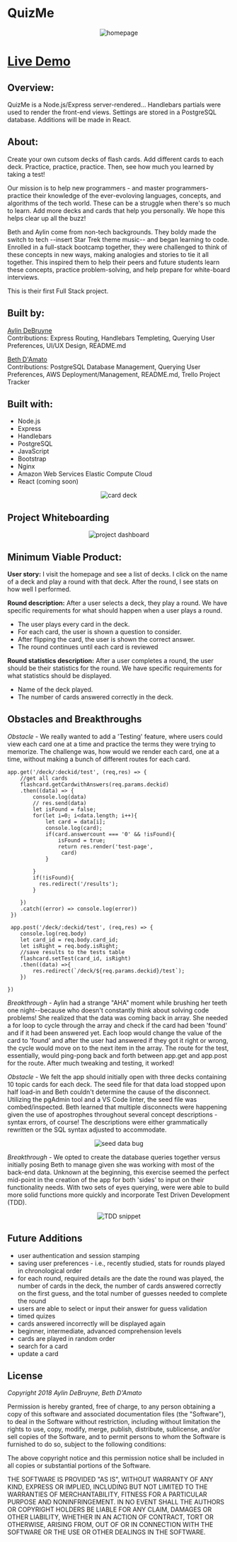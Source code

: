 # QuizMe

<p align='center'>
    <img src='readme_imgs/one.png' alt='homepage'></img>
</p>

# [Live Demo](http://13.58.148.189/)


## Overview:
QuizMe is a Node.js/Express server-rendered...  Handlebars partials were used to render the front-end views. Settings are stored in a PostgreSQL database. Additions will be made in React.    

## About:
 <p>Create your own cutsom decks of flash cards. Add different cards to each deck. Practice,
            practice, practice. Then, see how much you learned by taking a test!</p>
<p>Our mission is to help new programmers - and master programmers- practice their knowledge of 
            the ever-evoloving languages, concepts, and algorithms of the
            tech world. These can be a struggle when there's so much
            to learn. Add more decks and cards that help you personally.
            We hope this helps clear up all the buzz!
        </p>
<p>
            Beth and Aylin come from non-tech backgrounds. They boldy made the switch
            to tech --insert Star Trek theme music-- and began learning to code. Enrolled in a full-stack bootcamp together, they
            were challenged to think of these concepts in new ways, making analogies and stories to tie it
            all together. This inspired them to help their peers and future students learn these concepts, practice problem-solving,
            and help prepare for white-board interviews.       
        </p>
<p>This is their first Full Stack project.</p>

## Built by:

[Aylin DeBruyne](https://github.com/adebruyne)  
Contributions: Express Routing, Handlebars Templeting, Querying User Preferences, UI/UX Design, README.md

[Beth D'Amato](https://github.com/badamato)  
Contributions: PostgreSQL Database Management, Querying User Preferences, AWS Deployment/Management, README.md, Trello Project Tracker


## Built with:

* Node.js
* Express
* Handlebars
* PostgreSQL 
* JavaScript
* Bootstrap
* Nginx
* Amazon Web Services Elastic Compute Cloud
* React (coming soon)

<p align='center'>
    <img src='readme_imgs/two.png' alt='card deck'></img>
</p>


## Project Whiteboarding

<p align='center'>
    <img src='readme_imgs/trello.png' alt='project dashboard'></img>
</p>



## Minimum Viable Product:
**User story:**  I visit the homepage and see a list of decks.  I click on the name of a deck and play a round with that deck.  After the round, I see stats on how well I performed.

**Round description:**  After a user selects a deck, they play a round.  We have specific requirements for what should happen when a user plays a  round.

- The user plays every card in the deck.
- For each card, the user is shown a question to consider.
- After flipping the card, the user is shown the correct answer.
- The round continues until each card is reviewed

**Round statistics description:**  After a user completes a round, the user should be their statistics for the round.  We have specific requirements for what statistics should be displayed.

- Name of the deck played.
- The number of cards answered correctly in the deck.



## Obstacles and Breakthroughs

*Obstacle -*
We really wanted to add a 'Testing' feature, where users could view each card one at a time and practice the terms they were trying to memorize. The challenge was, how would we render each card, one at a time, without making a bunch of different routes for each card. 
```
app.get('/deck/:deckid/test', (req,res) => {
    //get all cards
    flashcard.getCardwithAnswers(req.params.deckid)
    .then((data) => { 
        console.log(data)
        // res.send(data)
        let isFound = false;
        for(let i=0; i<data.length; i++){
            let card = data[i];
            console.log(card);
            if(card.answercount === '0' && !isFound){
                isFound = true;
                return res.render('test-page', 
                 card)
            }
           
        }
        if(!isFound){
          res.redirect('/results');  
        }
         
    })
    .catch((error) => console.log(error))
 })      

 app.post('/deck/:deckid/test', (req,res) => {
    console.log(req.body)
    let card_id = req.body.card_id;
    let isRight = req.body.isRight;
    //save results to the tests table
    flashcard.setTest(card_id, isRight)
    .then((data) =>{
        res.redirect(`/deck/${req.params.deckid}/test`); 
    })
   
})  
```

*Breakthrough -*
Aylin had a strange "AHA" moment while brushing her teeth one night--because who doesn't constantly think about solving code problems! She realized that the data was coming back in array. She needed a for loop to cycle through the array and check if the card had been 'found' and if it had been answered yet. Each loop would change the value of the card to 'found' and after the user had answered if they got it right or wrong, the cycle would move on to the next item in the array. The route for the test, essentially, would ping-pong back and forth between app.get and app.post for the route. After much tweaking and testing, it worked!


*Obstacle -*
We felt the app should initially open with three decks containing 10 topic cards for each deck. The seed file for that data load stopped upon half load-in and Beth couldn't determine the cause of the disconnect.  Utilizing the pgAdmin tool and a VS Code linter, the seed file was combed/inspected.  Beth learned that multiple disconnects were happening given the use of apostrophes throughout several concept descriptions - syntax errors, of course!  The descriptions were either grammatically rewritten or the SQL syntax adjusted to accommodate.

<p align='center'>
    <img src='readme_imgs/six.png' alt='seed data bug'></img>
</p>


*Breakthrough -*
We opted to create the database queries together versus initially posing Beth to manage given she was working with most of the back-end data.  Unknown at the beginning, this exercise seemed the perfect mid-point in the creation of the app for both 'sides' to input on their functionality needs.  With two sets of eyes querying, were were able to build more solid functions more quickly and incorporate Test Driven Development (TDD).

<p align='center'>
    <img src='readme_imgs/seven.png' alt='TDD snippet'></img>
</p>

## Future Additions

* user authentication and session stamping
* saving user preferences - i.e., recently studied, stats for rounds played in chronological order
* for each round, required details are the date the round was played, the number of cards in the deck, the number of cards answered correctly on the first guess, and the total number of guesses needed to complete the round
* users are able to select or input their answer for guess validation
* timed quizes
* cards answered incorrectly will be displayed again
* beginner, intermediate, advanced comprehension levels
* cards are played in random order
* search for a card
* update a card



## License 
*Copyright 2018 Aylin DeBruyne, Beth D'Amato*

Permission is hereby granted, free of charge, to any person obtaining a copy of this software and associated documentation files (the "Software"), to deal in the Software without restriction, including without limitation the rights to use, copy, modify, merge, publish, distribute, sublicense, and/or sell copies of the Software, and to permit persons to whom the Software is furnished to do so, subject to the following conditions:

The above copyright notice and this permission notice shall be included in all copies or substantial portions of the Software.

THE SOFTWARE IS PROVIDED "AS IS", WITHOUT WARRANTY OF ANY KIND, EXPRESS OR IMPLIED, INCLUDING BUT NOT LIMITED TO THE WARRANTIES OF MERCHANTABILITY, FITNESS FOR A PARTICULAR PURPOSE AND NONINFRINGEMENT. IN NO EVENT SHALL THE AUTHORS OR COPYRIGHT HOLDERS BE LIABLE FOR ANY CLAIM, DAMAGES OR OTHER LIABILITY, WHETHER IN AN ACTION OF CONTRACT, TORT OR OTHERWISE, ARISING FROM, OUT OF OR IN CONNECTION WITH THE SOFTWARE OR THE USE OR OTHER DEALINGS IN THE SOFTWARE.
